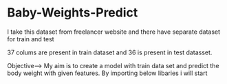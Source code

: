 # Baby-Weights-Predict

I take this dataset from freelancer website and there have separate dataset for train and test

37 colums are present in train dataset and 36 is present in test datasset. 

Objective--> My aim is to create a model with train data set 
and predict the body weight with given features. 
By importing below libaries i will start
